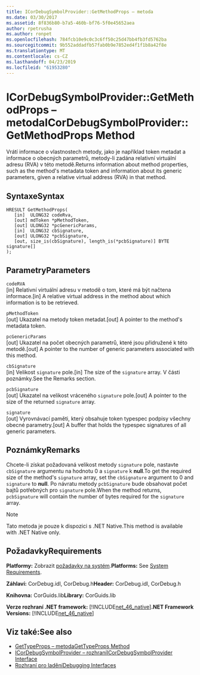 ```yaml
---
title: ICorDebugSymbolProvider::GetMethodProps – metoda
ms.date: 03/30/2017
ms.assetid: 8f836b80-b7a5-460b-bf76-5f0e45652aea
author: rpetrusha
ms.author: ronpet
ms.openlocfilehash: 784fcb10e9c0c3c6ff50c25d47bb4fb3fd5762ba
ms.sourcegitcommit: 9b552addadfb57fab0b9e7852ed4f1f1b8a42f8e
ms.translationtype: MT
ms.contentlocale: cs-CZ
ms.lasthandoff: 04/23/2019
ms.locfileid: "61953280"
---
```

# <a name="icordebugsymbolprovidergetmethodprops-method"></a><span data-ttu-id="0d6a3-102">ICorDebugSymbolProvider::GetMethodProps – metoda</span><span class="sxs-lookup"><span data-stu-id="0d6a3-102">ICorDebugSymbolProvider::GetMethodProps Method</span></span>
<span data-ttu-id="0d6a3-103">Vrátí informace o vlastnostech metody, jako je například token metadat a informace o obecných parametrů, metody-li zadána relativní virtuální adresu (RVA) v této metodě.</span><span class="sxs-lookup"><span data-stu-id="0d6a3-103">Returns information about method properties, such as the method's metadata token and information about its generic parameters, given a relative virtual address (RVA) in that method.</span></span>  
  
## <a name="syntax"></a><span data-ttu-id="0d6a3-104">Syntaxe</span><span class="sxs-lookup"><span data-stu-id="0d6a3-104">Syntax</span></span>  
  
```  
HRESULT GetMethodProps(  
   [in]  ULONG32 codeRva,  
   [out] mdToken *pMethodToken,  
   [out] ULONG32 *pcGenericParams,  
   [in]  ULONG32 cbSignature,  
   [out] ULONG32 *pcbSignature,  
   [out, size_is(cbSignature), length_is(*pcbSignature)] BYTE signature[]  
);  
```  
  
## <a name="parameters"></a><span data-ttu-id="0d6a3-105">Parametry</span><span class="sxs-lookup"><span data-stu-id="0d6a3-105">Parameters</span></span>  
 `codeRVA`  
 <span data-ttu-id="0d6a3-106">[in] Relativní virtuální adresu v metodě o tom, které má být načtena informace.</span><span class="sxs-lookup"><span data-stu-id="0d6a3-106">[in] A relative virtual address in the method about which information is to be retrieved.</span></span>  
  
 `pMethodToken`  
 <span data-ttu-id="0d6a3-107">[out] Ukazatel na metody token metadat.</span><span class="sxs-lookup"><span data-stu-id="0d6a3-107">[out] A pointer to the method's metadata token.</span></span>  
  
 `pcGenericParams`  
 <span data-ttu-id="0d6a3-108">[out] Ukazatel na počet obecných parametrů, které jsou přidružené k této metodě.</span><span class="sxs-lookup"><span data-stu-id="0d6a3-108">[out] A pointer to the number of generic parameters associated with this method.</span></span>  
  
 `cbSignature`  
 <span data-ttu-id="0d6a3-109">[in] Velikost `signature` pole.</span><span class="sxs-lookup"><span data-stu-id="0d6a3-109">[in] The size of the `signature` array.</span></span> <span data-ttu-id="0d6a3-110">V části poznámky.</span><span class="sxs-lookup"><span data-stu-id="0d6a3-110">See the Remarks section.</span></span>  
  
 `pcbSignature`  
 <span data-ttu-id="0d6a3-111">[out] Ukazatel na velikost vráceného `signature` pole.</span><span class="sxs-lookup"><span data-stu-id="0d6a3-111">[out] A pointer to the size of the returned `signature` array.</span></span>  
  
 `signature`  
 <span data-ttu-id="0d6a3-112">[out] Vyrovnávací paměti, který obsahuje token typespec podpisy všechny obecné parametry.</span><span class="sxs-lookup"><span data-stu-id="0d6a3-112">[out] A buffer that holds the typespec signatures of all generic parameters.</span></span>  
  
## <a name="remarks"></a><span data-ttu-id="0d6a3-113">Poznámky</span><span class="sxs-lookup"><span data-stu-id="0d6a3-113">Remarks</span></span>  
 <span data-ttu-id="0d6a3-114">Chcete-li získat požadovaná velikost metody `signature` pole, nastavte `cbSignature` argumentu na hodnotu 0 a `signature` k **null**.</span><span class="sxs-lookup"><span data-stu-id="0d6a3-114">To get the required size of the method's `signature` array, set the `cbSignature` argument to 0 and `signature` to **null**.</span></span> <span data-ttu-id="0d6a3-115">Po návratu metody `pcbSignature` bude obsahovat počet bajtů potřebných pro `signature` pole.</span><span class="sxs-lookup"><span data-stu-id="0d6a3-115">When the method returns, `pcbSignature` will contain the number of bytes required for the `signature` array.</span></span>  
  
> [!NOTE]
>  <span data-ttu-id="0d6a3-116">Tato metoda je pouze k dispozici s .NET Native.</span><span class="sxs-lookup"><span data-stu-id="0d6a3-116">This method is available with .NET Native only.</span></span>  
  
## <a name="requirements"></a><span data-ttu-id="0d6a3-117">Požadavky</span><span class="sxs-lookup"><span data-stu-id="0d6a3-117">Requirements</span></span>  
 <span data-ttu-id="0d6a3-118">**Platformy:** Zobrazit [požadavky na systém](../../../../docs/framework/get-started/system-requirements.md).</span><span class="sxs-lookup"><span data-stu-id="0d6a3-118">**Platforms:** See [System Requirements](../../../../docs/framework/get-started/system-requirements.md).</span></span>  
  
 <span data-ttu-id="0d6a3-119">**Záhlaví:** CorDebug.idl, CorDebug.h</span><span class="sxs-lookup"><span data-stu-id="0d6a3-119">**Header:** CorDebug.idl, CorDebug.h</span></span>  
  
 <span data-ttu-id="0d6a3-120">**Knihovna:** CorGuids.lib</span><span class="sxs-lookup"><span data-stu-id="0d6a3-120">**Library:** CorGuids.lib</span></span>  
  
 <span data-ttu-id="0d6a3-121">**Verze rozhraní .NET framework:** [!INCLUDE[net_46_native](../../../../includes/net-46-native-md.md)]</span><span class="sxs-lookup"><span data-stu-id="0d6a3-121">**.NET Framework Versions:** [!INCLUDE[net_46_native](../../../../includes/net-46-native-md.md)]</span></span>  
  
## <a name="see-also"></a><span data-ttu-id="0d6a3-122">Viz také:</span><span class="sxs-lookup"><span data-stu-id="0d6a3-122">See also</span></span>

- [<span data-ttu-id="0d6a3-123">GetTypeProps – metoda</span><span class="sxs-lookup"><span data-stu-id="0d6a3-123">GetTypeProps Method</span></span>](../../../../docs/framework/unmanaged-api/debugging/icordebugsymbolprovider-gettypeprops-method.md)
- [<span data-ttu-id="0d6a3-124">ICorDebugSymbolProvider – rozhraní</span><span class="sxs-lookup"><span data-stu-id="0d6a3-124">ICorDebugSymbolProvider Interface</span></span>](../../../../docs/framework/unmanaged-api/debugging/icordebugsymbolprovider-interface.md)
- [<span data-ttu-id="0d6a3-125">Rozhraní pro ladění</span><span class="sxs-lookup"><span data-stu-id="0d6a3-125">Debugging Interfaces</span></span>](../../../../docs/framework/unmanaged-api/debugging/debugging-interfaces.md)
